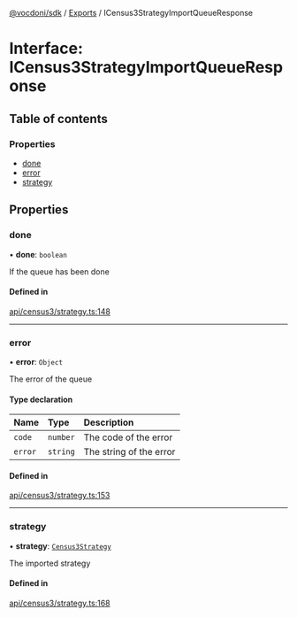 [@vocdoni/sdk](/sdk) / [Exports](../modules.md) / ICensus3StrategyImportQueueResponse

# Interface: ICensus3StrategyImportQueueResponse

## Table of contents

### Properties

- [done](ICensus3StrategyImportQueueResponse.md#done)
- [error](ICensus3StrategyImportQueueResponse.md#error)
- [strategy](ICensus3StrategyImportQueueResponse.md#strategy)

## Properties

### done

• **done**: `boolean`

If the queue has been done

#### Defined in

[api/census3/strategy.ts:148](https://github.com/vocdoni/vocdoni-sdk/blob/2c8c18a/src/api/census3/strategy.ts#L148)

___

### error

• **error**: `Object`

The error of the queue

#### Type declaration

| Name | Type | Description |
| :------ | :------ | :------ |
| `code` | `number` | The code of the error |
| `error` | `string` | The string of the error |

#### Defined in

[api/census3/strategy.ts:153](https://github.com/vocdoni/vocdoni-sdk/blob/2c8c18a/src/api/census3/strategy.ts#L153)

___

### strategy

• **strategy**: [`Census3Strategy`](../modules.md#census3strategy)

The imported strategy

#### Defined in

[api/census3/strategy.ts:168](https://github.com/vocdoni/vocdoni-sdk/blob/2c8c18a/src/api/census3/strategy.ts#L168)
